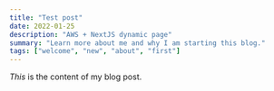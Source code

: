 ```yaml
---
title: "Test post"
date: 2022-01-25
description: "AWS + NextJS dynamic page"
summary: "Learn more about me and why I am starting this blog."
tags: ["welcome", "new", "about", "first"]
---
```

_This_ is the content of my blog post.